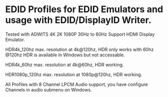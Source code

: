 # EDID Profiles for EDID Emulators and usage with EDID/DisplayID Writer.

Tested with ADWITS 4K 2K 1080P 30Hz to 60Hz Support HDMI Display Emulator.

HDR4k_120hz max. resolution at 4k@120hz, HDR only works with 60hz @120hz HDR is available in Windows but not accessable.

HDR4k_60hz max. resolution at 4k@60hz, HDR working.

HDR1080p_120hz max. resolution at 1080p@120hz, HDR working.


All Profiles with 8 Channel LPCM Audio support, you have configure Channels in audio submenu on Windows.
